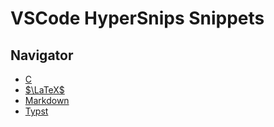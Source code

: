 # VSCode HyperSnips Snippets

## Navigator

- [C](./c.hsnips)
- [$\LaTeX$](./latex.hsnips)
- [Markdown](./markdown.hsnips)
- [Typst](./typst.hsnips)